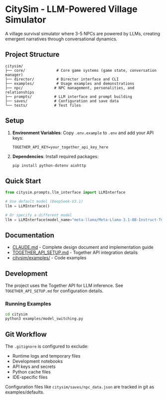 # CitySim - LLM-Powered Village Simulator

A village survival simulator where 3-5 NPCs are powered by LLMs, creating emergent narratives through conversational dynamics.

## Project Structure

```
citysim/
├── core/              # Core game systems (game state, conversation manager)
├── director/          # Director interface and CLI
├── examples/          # Usage examples and demonstrations
├── npc/              # NPC management, personalities, and relationships
├── prompts/          # LLM interface and prompt building
├── saves/            # Configuration and save data
└── tests/            # Test files
```

## Setup

1. **Environment Variables**: Copy `.env.example` to `.env` and add your API keys:
   ```
   TOGETHER_API_KEY=your_together_api_key_here
   ```

2. **Dependencies**: Install required packages:
   ```bash
   pip install python-dotenv aiohttp
   ```

## Quick Start

```python
from citysim.prompts.llm_interface import LLMInterface

# Use default model (DeepSeek-V3.1)
llm = LLMInterface()

# Or specify a different model
llm = LLMInterface(model_name="meta-llama/Meta-Llama-3.1-8B-Instruct-Turbo")
```

## Documentation

- [CLAUDE.md](CLAUDE.md) - Complete design document and implementation guide
- [TOGETHER_API_SETUP.md](TOGETHER_API_SETUP.md) - Together API integration details
- [citysim/examples/](citysim/examples/) - Code examples

## Development

The project uses the Together API for LLM inference. See `TOGETHER_API_SETUP.md` for configuration details.

### Running Examples

```bash
cd citysim
python3 examples/model_switching.py
```

## Git Workflow

The `.gitignore` is configured to exclude:
- Runtime logs and temporary files
- Development notebooks
- API keys and secrets
- Python cache files
- IDE-specific files

Configuration files like `citysim/saves/npc_data.json` are tracked in git as examples/defaults.